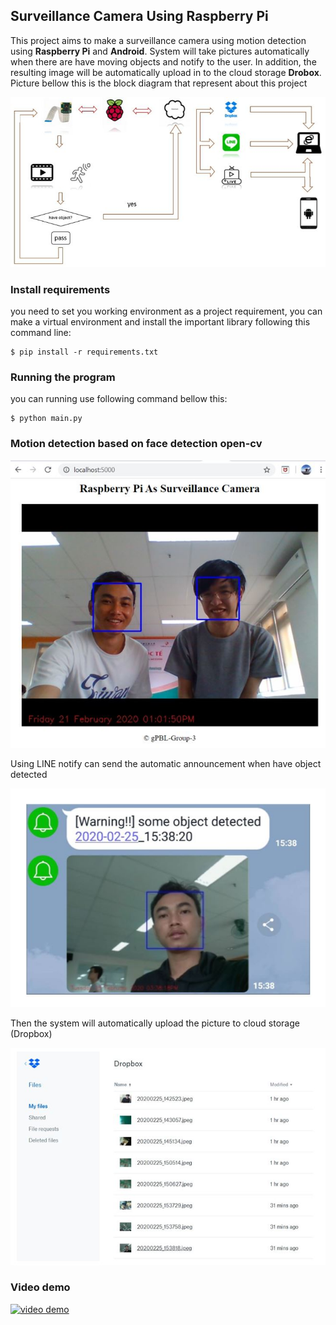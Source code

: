 ## Surveillance Camera Using Raspberry Pi

This project aims to make a surveillance camera using motion detection using **Raspberry Pi** and **Android**. System will take pictures automatically  when there are have moving objects and notify to the user. In addition, the resulting image will be automatically upload in to the  cloud storage **Drobox**. Picture bellow this is the block diagram that represent about this project

<img src="./asset/block_diagram.JPG" >

### Install requirements

you need to set you working environment as a project requirement,   you can make a virtual environment and install the important library following this command line:

```
$ pip install -r requirements.txt
```

### Running the program

you can running use following command bellow this:

```
$ python main.py
```

### Motion detection based on face detection open-cv

<img src ="./asset/detect.JPG" >

Using LINE notify can send the automatic announcement when have object detected

<img src= "./asset/notify.JPG" >

Then the system will automatically upload the picture to cloud storage (Dropbox)

<img src="./asset/dropbox.JPG" > 

### Video demo 

[![video demo](http://img.youtube.com/vi/q0oBydkTq3U/0.jpg)](https://www.youtube.com/watch?v=q0oBydkTq3U "video demo")
